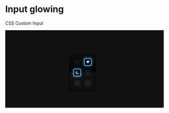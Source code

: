 

# Input glowing
CSS Custom Input 

<a href="https://" target="_blank">
    <img src="./img/screen.jpg" alt="Project preview">
</a>